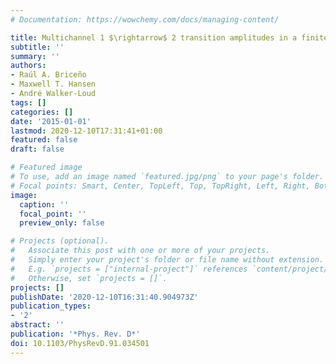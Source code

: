 ```yaml
---
# Documentation: https://wowchemy.com/docs/managing-content/

title: Multichannel 1 $\rightarrow$ 2 transition amplitudes in a finite volume
subtitle: ''
summary: ''
authors:
- Raúl A. Briceño
- Maxwell T. Hansen
- André Walker-Loud
tags: []
categories: []
date: '2015-01-01'
lastmod: 2020-12-10T17:31:41+01:00
featured: false
draft: false

# Featured image
# To use, add an image named `featured.jpg/png` to your page's folder.
# Focal points: Smart, Center, TopLeft, Top, TopRight, Left, Right, BottomLeft, Bottom, BottomRight.
image:
  caption: ''
  focal_point: ''
  preview_only: false

# Projects (optional).
#   Associate this post with one or more of your projects.
#   Simply enter your project's folder or file name without extension.
#   E.g. `projects = ["internal-project"]` references `content/project/deep-learning/index.md`.
#   Otherwise, set `projects = []`.
projects: []
publishDate: '2020-12-10T16:31:40.904973Z'
publication_types:
- '2'
abstract: ''
publication: '*Phys. Rev. D*'
doi: 10.1103/PhysRevD.91.034501
---
```

